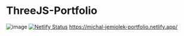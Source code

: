 ﻿# ThreeJS-Portfolio
 ![image](https://github.com/user-attachments/assets/24e6fc31-51e8-4429-bff6-cea14d62de7a)
[![Netlify Status](https://api.netlify.com/api/v1/badges/2ca14fa0-4454-43e8-b4c6-8fcd510ddef0/deploy-status)](https://app.netlify.com/sites/michal-jemiolek-portfolio/deploys)
 https://michal-jemiolek-portfolio.netlify.app/
